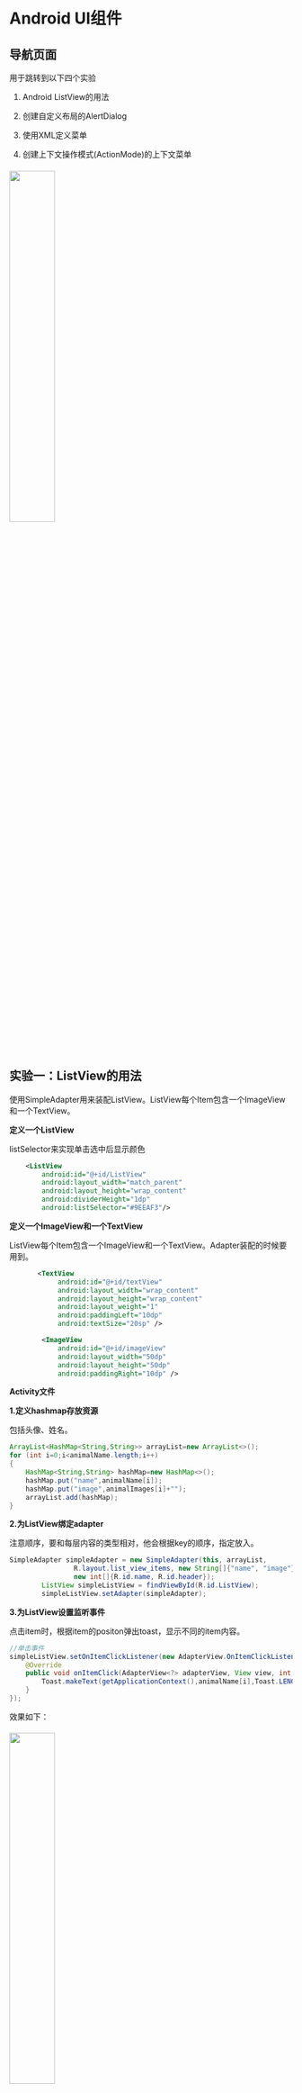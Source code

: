 # Android UI组件
## 导航页面

用于跳转到以下四个实验

1. Android ListView的用法

2. 创建自定义布局的AlertDialog

3. 使用XML定义菜单

4. 创建上下文操作模式(ActionMode)的上下文菜单

###### <img src="./image/1.png" width="40%" />

## 实验一：ListView的用法
使用SimpleAdapter用来装配ListView。ListView每个Item包含一个ImageView和一个TextView。

**定义一个ListView**

listSelector来实现单击选中后显示颜色

```xml
    <ListView
        android:id="@+id/ListView"
        android:layout_width="match_parent"
        android:layout_height="wrap_content"
        android:dividerHeight="1dp"
        android:listSelector="#9EEAF3"/>
```

**定义一个ImageView和一个TextView**

ListView每个Item包含一个ImageView和一个TextView。Adapter装配的时候要用到。

```xml
       <TextView
            android:id="@+id/textView"
            android:layout_width="wrap_content"
            android:layout_height="wrap_content"
            android:layout_weight="1"
            android:paddingLeft="10dp"
            android:textSize="20sp" />

        <ImageView
            android:id="@+id/imageView"
            android:layout_width="50dp"
            android:layout_height="50dp"
            android:paddingRight="10dp" />
```

**Activity文件**

**1.定义hashmap存放资源**

包括头像、姓名。

```java
ArrayList<HashMap<String,String>> arrayList=new ArrayList<>();
for (int i=0;i<animalName.length;i++)
{
    HashMap<String,String> hashMap=new HashMap<>();
    hashMap.put("name",animalName[i]);
    hashMap.put("image",animalImages[i]+"");
    arrayList.add(hashMap);
}
```

**2.为ListView绑定adapter**

注意顺序，要和每层内容的类型相对，他会根据key的顺序，指定放入。

```java
SimpleAdapter simpleAdapter = new SimpleAdapter(this, arrayList,
                R.layout.list_view_items, new String[]{"name", "image"},
                new int[]{R.id.name, R.id.header});
        ListView simpleListView = findViewById(R.id.ListView);
        simpleListView.setAdapter(simpleAdapter);
```

**3.为ListView设置监听事件**

点击item时，根据item的positon弹出toast，显示不同的item内容。

```java
//单击事件
simpleListView.setOnItemClickListener(new AdapterView.OnItemClickListener() {
    @Override
    public void onItemClick(AdapterView<?> adapterView, View view, int i, long l) {
        Toast.makeText(getApplicationContext(),animalName[i],Toast.LENGTH_LONG).show();
    }
});
```

效果如下：

###### <img src="./image/2.png" width="40%" />



## 实验二：创建自定义布局的AlertDialog

实验步骤:
1、创建AlertDialog. Builder对象。
2、调用Builder对象的setTitle方法设置标题，setIcon方法设置图标。
3、调用Builder相关方法设置不同类型的对话框内容。
4、调用setPositiveButton、 setNegativeButton、 setNeutralButton设置多个按钮。
5、调用Builder对象的create()方法创建AlertDialog对象。
6、调用AlertDialog对象的show()方法将对话框显示出来。

```xml
<?xml version="1.0" encoding="utf-8"?>
<LinearLayout xmlns:android="http://schemas.android.com/apk/res/android"
    android:orientation="vertical"
    android:layout_width="wrap_content"
    android:layout_height="wrap_content">

    <!-- 标题栏 -->
    <ImageView
        android:src="@drawable/header_logo"
        android:layout_width="match_parent"
        android:layout_height="64dp"
        android:scaleType="center"
        android:background="#FFFFBB33"
        android:contentDescription="@string/app_name" />

    <!-- 输入用户名的文本框 -->
    <EditText
        android:id="@+id/username"
        android:inputType="textEmailAddress"
        android:layout_width="match_parent"
        android:layout_height="wrap_content"
        android:layout_marginTop="16dp"
        android:layout_marginLeft="4dp"
        android:layout_marginRight="4dp"
        android:layout_marginBottom="4dp"
        android:hint="@string/username" />
    
    <!-- 输入密码的文本框 -->
    <EditText
        android:id="@+id/password"
        android:inputType="textPassword"
        android:layout_width="match_parent"
        android:layout_height="wrap_content"
        android:layout_marginTop="4dp"
        android:layout_marginLeft="4dp"
        android:layout_marginRight="4dp"
        android:layout_marginBottom="16dp"
        android:fontFamily="sans-serif"
        android:hint="@string/password"/>
</LinearLayout>
```

dialog的布局样式：

###### <img src="./image/3.png" width="40%" />

定义一个主页面，含有一个按钮，点击，弹出dialog

```xml
<?xml version="1.0" encoding="utf-8"?>
<RelativeLayout xmlns:android="http://schemas.android.com/apk/res/android"
    android:layout_width="match_parent"
    android:layout_height="match_parent">
    <Button
        android:layout_width="wrap_content"
        android:layout_height="wrap_content"
        android:width="200dp"
        android:height="100dp"
        android:textSize="12pt"
        android:layout_centerHorizontal="true"
        android:layout_centerVertical="true"
        android:id="@+id/custom_dialog_btn"
        android:text="@string/custom_dialog_tutorial"/>
</RelativeLayout>
```

CustomDialog实现类：

给按钮添加了**响应事件**，

点击**弹出登录框**，输入账号密码。

再给对话框的**消极按钮**和**积极按钮**分别添加响应事件：

**点击消极按钮**：**弹出toast**，内容为 “cancel" 。

点击**积极按钮**，登录成功，我这里写的是**跳转到第三题的页面**，同时**弹出一个toast**，显示的内容为 ”Login Success“。

```java
package com.fjnu.lcr.uicomponent;

import android.app.Activity;
import android.app.AlertDialog;
import android.content.DialogInterface;
import android.content.Intent;
import android.os.Bundle;
import android.view.LayoutInflater;
import android.view.View;
import android.widget.Button;
import android.widget.Toast;

public class CustomDialog extends Activity {


    @Override
    protected void onCreate(Bundle savedInstanceState) {
        super.onCreate(savedInstanceState);
        setContentView(R.layout.activity_custom_dialog_tutorial);
        Button btn_custom_dialog = (Button)findViewById(R.id.custom_dialog_btn);
        btn_custom_dialog.setOnClickListener(new View.OnClickListener() {
            @Override
            public void onClick(View view) {
                createDialog();
            }
        });
    }

    public void createDialog() {
        AlertDialog.Builder builder = new AlertDialog.Builder(this);
        LayoutInflater inflater = getLayoutInflater();

        builder.setView(inflater.inflate(R.layout.custom_dialog, null))

                .setPositiveButton(R.string.signin, new DialogInterface.OnClickListener() {
                    @Override
                    public void onClick(DialogInterface dialog, int id) {
                        Intent intent = new Intent(CustomDialog.this, XmlDefineMenuTutorial.class);
                        startActivity(intent);
                        Toast.makeText(getApplicationContext(),"Login Success",Toast.LENGTH_LONG).show();
                    }
                })
                .setNegativeButton(R.string.cancel, new DialogInterface.OnClickListener() {
                    public void onClick(DialogInterface dialog, int id) {
                        Toast.makeText(getApplicationContext(),"Cancel",Toast.LENGTH_LONG).show();
                    }
                });
        builder.create();
        builder.show();
    }

}
```

效果如下：

###### <img src="./image/4.png" width="40%" />

点击后：

###### <img src="./image/5.png" width="40%" />

点击取消，弹出toast

###### <img src="./image/14.png" width="40%" />

点击登录，跳转到第三题的页面，并弹出登录成功toast。

###### <img src="./image/15.png" width="40%" />



## 实验三：使用XML定义菜单

1.重写onOptionsItemSelected就可以实现optionmenu，

2.配合onCreateOptionsMenu就可以实现点击的功能响应。

定义xml文件：

```xml
<menu xmlns:android="http://schemas.android.com/apk/res/android">
    <item android:title="@string/menu_Font">
        <menu>
            <item
                android:id="@+id/menu_font_small"
                android:title="@string/menu_font_small"/>
            <item
                android:id="@+id/menu_font_middle"
                android:title="@string/menu_font_middle"/>
            <item
                android:id="@+id/menu_font_big"
                android:title="@string/menu_font_big"/>
        </menu>

    </item>
    <item
        android:id="@+id/menu_normal"
        android:title="@string/menu_Normal">
    </item>
    <item android:title="@string/menu_Color">
        <menu>
            <item
                android:id="@+id/menu_color_red"
                android:title="@string/menu_color_red" />
            <item
                android:id="@+id/menu_color_black"
                android:title="@string/menu_color_black"/>
        </menu>
    </item>
</menu>
```

重写回调方法：

```java
public boolean onOptionsItemSelected(MenuItem item) {
        switch (item.getItemId()) {
            case R.id.menu_font_small:
                tv_test.setTextSize(10*2);
                break;
            case R.id.menu_font_middle:
                tv_test.setTextSize(16*2);
                break;
            case R.id.menu_font_big:
                tv_test.setTextSize(20*2);
                break;
            case R.id.menu_normal:
                Toast.makeText(XmlDefineMenuTutorial.this, "这是普通菜单项", Toast.LENGTH_SHORT).show();
                break;
            case R.id.menu_color_red:
                tv_test.setTextColor(Color.RED);
                break;
            case R.id.menu_color_black:
                tv_test.setTextColor(Color.BLACK);
                break;
        }
        return true;
    }
```

配合oncreate使用：

```java
    @Override
    protected void onCreate(Bundle savedInstanceState) {
        super.onCreate(savedInstanceState);
        setContentView(R.layout.activity_xml_define_menu_tutorial);
        tv_test = (TextView) findViewById(R.id.tv_test);
    }
```

###### <img src="./image/6.png" width="40%" />

###### <img src="./image/7.png" width="40%" />

###### <img src="./image/8.png" width="40%" />

###### <img src="./image/10.png" width="40%" />



## 实验四：创建ActionMode模式的上下文菜单

上下文操作模式是Android3.0以后添加新特性，是上下文菜单的首选模式。

应用如何调用上下文操作模式以及如何定义每个操作的行为，具体取决于您的设计。 设计基本上分为两种：


- 针对单个任意视图的上下文操作。
- 针对 ListView 或 GridView 中项目组的批处理上下文操作（允许用户选择多个项目并针对所有项目执行操作）。

这里演示在 ListView 或 GridView 中启用批处理上下文操作

如果在 ListView 或 GridView 中有一组项目（或 AbsListView 的其他扩展），且需要允许用户执行批处理操作，则

应：

- 实现 AbsListView.MultiChoiceModeListener 接口，并使用 setMultiChoiceModeListener() 为视图组设置该接口。在侦听器的回调方法中，您既可以为上下文操作栏指定操作，也可以响应操作项目的点击事件，还可以处理从 ActionMode.Callback 接口继承的其他回调。
- 使用 CHOICE_MODE_MULTIPLE_MODAL 参数调用 setChoiceMode()。

**成员函数有：**

onItemCheckedStateChanged（响应列表每行点击或者状态改变）、onActionItemClicked（响应顶部菜单栏的点击事件）、onCreateActionMode（创建时初始化，只执行一次）、onPrepareActionMode（每次使用时调用）、onDestroyActionMode（清理）

**一些语句：**

使菜单项一直显示在ActionBar上

```xml
app:showAsAction="always"
```

设置多选模式

```
list.setChoiceMode(ListView.CHOICE_MODE_MULTIPLE_MODAL);
```

**关键代码：**

```java
        listView.setChoiceMode(ListView.CHOICE_MODE_MULTIPLE_MODAL);
        listView.setMultiChoiceModeListener(new AbsListView.MultiChoiceModeListener() {

             /*
             * 可在此方法中监听标题栏Menu的监听，从而进行相应操作
             * 设置actionMode菜单每个按钮的点击事件
             */
            @Override
            public boolean onActionItemClicked(ActionMode mode, MenuItem item) {
                switch (item.getItemId()) {
                    case R.id.menu_delete:
                        num = 0;
                        mode.finish(); 
                        return true;
                    case R.id.menu_select:
                        num = names.length;
                        selectAll();
                        adapter.notifyDataSetChanged();
                    default:
                        return false;
                }
            }

             /*
             * 参数：ActionMode是长按后出现的标题栏
             * 		positon是当前选中的item的序号
             *		id 是当前选中的item的id
             *		checked 如果是选中事件则为true，如果是取消事件则为false
             */
              @Override
            public void onItemCheckedStateChanged(ActionMode mode, int position,
                                                  long id, boolean checked) {
                if (checked == true) {
                    listItem.get(position).setState(true);
                    adapter.notifyDataSetChanged();
                    num++;
                } else {
                    listItem.get(position).setState(false);
                    adapter.notifyDataSetChanged();
                    num--;
                }
                mode.setTitle("  " + num + " Selected");
            }
            
            public void selectAll() {
                for(int i = 0; i < names.length; i++){
                    listItem.get(i).setState(true);
                }
            }
            
            /*
             * 参数：ActionMode是长按后出现的标题栏
             * 		Menu是标题栏的菜单内容
             */
            @Override
            public boolean onCreateActionMode(ActionMode mode, Menu menu) {
                MenuInflater inflater = mode.getMenuInflater();
                inflater.inflate(R.menu.activity_action_mode, menu);
                return true;
            }

            /*
             * 可在此方法中进行标题栏UI的创建和更新
             */
            @Override
            public boolean onPrepareActionMode(ActionMode mode, Menu menu) {
                refresh();
                adapter.notifyDataSetChanged();
                return false;
            }
            
             @Override
            public void onDestroyActionMode(ActionMode mode) {
                refresh();
                adapter.notifyDataSetChanged();
            }

            public void refresh() {
                for(int i = 0; i < names.length; i++){
                    listItem.get(i).setState(false);
                }
            }
            
        });
```

为了达到取消选择的效果：

**需要重写adapter**

创建一个hashmap用于记录是否选中，与action mode的onItemCheckedStateChanged方法搭配使用。就可以获取item状态，从而进行删除等操作。

```java
private class SelectionAdapter extends ArrayAdapter<String> {

        private HashMap<Integer, Boolean> mSelection = new HashMap<Integer, Boolean>();

        public SelectionAdapter(Context context, int resource,
                                int textViewResourceId, String[] objects) {
            super(context, resource, textViewResourceId, objects);
        }

        public void setNewSelection(int position, boolean value) {
            mSelection.put(position, value);
            notifyDataSetChanged();
        }

        public boolean isPositionChecked(int position) {
            Boolean result = mSelection.get(position);
            return result == null ? false : result;
        }

        public Set<Integer> getCurrentCheckedPosition() {
            return mSelection.keySet();
        }

        public void removeSelection(int position) {
            mSelection.remove(position);
            notifyDataSetChanged();
        }

        public void clearSelection() {
            mSelection = new HashMap<Integer, Boolean>();
            notifyDataSetChanged();
        }

        @Override
        public View getView(int position, View convertView, ViewGroup parent) {
            View v = super.getView(position, convertView, parent);
            v.setBackgroundColor(getResources().getColor(android.R.color.background_light)); 

            if (mSelection.get(position) != null) {
                v.setBackgroundColor(getResources().getColor(android.R.color.holo_blue_light));
            }
            return v;
        }
    }
```



**演示结果：**

初始：

###### <img src="./image/12.png" width="40%" />

长按列表项：

###### <img src="./image/11.png" width="40%" />

点击垃圾桶取消：

###### <img src="./image/13.png" width="40%" />